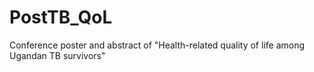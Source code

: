 # PostTB_QoL
Conference poster and abstract of "Health-related quality of life among Ugandan TB survivors"
